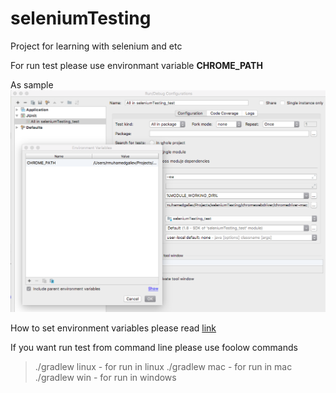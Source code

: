 # seleniumTesting
Project for learning with selenium and etc

For run test please use environmant variable __CHROME_PATH__

As sample ![idea env variables](img/img_1.png)

How to set environment variables please read [link](https://www.jetbrains.com/help/idea/run-debug-configuration-application.html)

If you want run test from command line please use foolow commands

> ./gradlew linux - for run in linux
> ./gradlew mac - for run in mac
> ./gradlew win - for run in windows

